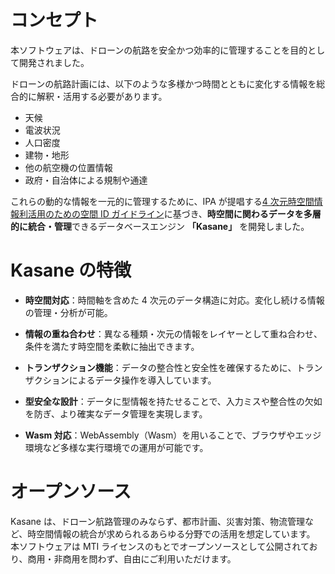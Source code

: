 # コンセプト

本ソフトウェアは、ドローンの航路を安全かつ効率的に管理することを目的として開発されました。

ドローンの航路計画には、以下のような多様かつ時間とともに変化する情報を総合的に解釈・活用する必要があります。

- 天候
- 電波状況
- 人口密度
- 建物・地形
- 他の航空機の位置情報
- 政府・自治体による規制や通達

これらの動的な情報を一元的に管理するために、IPA が提唱する[4 次元時空間情報利活用のための空間 ID ガイドライン](https://www.ipa.go.jp/digital/architecture/guidelines/4dspatio-temporal-guideline.html)に基づき、**時空間に関わるデータを多層的に統合・管理**できるデータベースエンジン **「Kasane」** を開発しました。

# Kasane の特徴

- **時空間対応**：時間軸を含めた 4 次元のデータ構造に対応。変化し続ける情報の管理・分析が可能。

- **情報の重ね合わせ**：異なる種類・次元の情報をレイヤーとして重ね合わせ、条件を満たす時空間を柔軟に抽出できます。

- **トランザクション機能**：データの整合性と安全性を確保するために、トランザクションによるデータ操作を導入しています。

- **型安全な設計**：データに型情報を持たせることで、入力ミスや整合性の欠如を防ぎ、より確実なデータ管理を実現します。

- **Wasm 対応**：WebAssembly（Wasm）を用いることで、ブラウザやエッジ環境など多様な実行環境での運用が可能です。

# オープンソース

Kasane は、ドローン航路管理のみならず、都市計画、災害対策、物流管理など、時空間情報の統合が求められるあらゆる分野での活用を想定しています。
本ソフトウェアは MTI ライセンスのもとでオープンソースとして公開されており、商用・非商用を問わず、自由にご利用いただけます。
